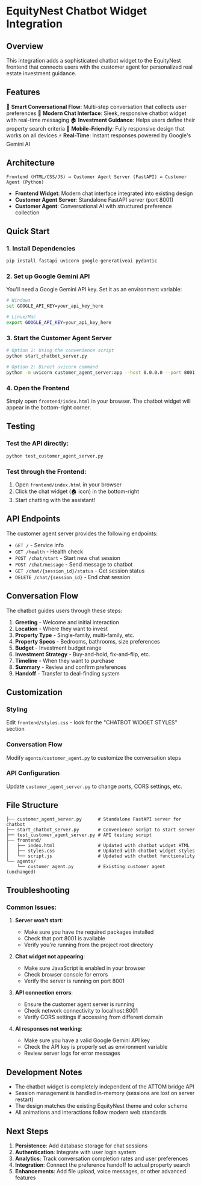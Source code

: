 # EquityNest Chatbot Widget Integration

## Overview

This integration adds a sophisticated chatbot widget to the EquityNest frontend that connects users with the customer agent for personalized real estate investment guidance.

## Features

🤖 **Smart Conversational Flow**: Multi-step conversation that collects user preferences
💬 **Modern Chat Interface**: Sleek, responsive chatbot widget with real-time messaging
🏠 **Investment Guidance**: Helps users define their property search criteria
📱 **Mobile-Friendly**: Fully responsive design that works on all devices
⚡ **Real-Time**: Instant responses powered by Google's Gemini AI

## Architecture

```
Frontend (HTML/CSS/JS) ↔ Customer Agent Server (FastAPI) ↔ Customer Agent (Python)
```

- **Frontend Widget**: Modern chat interface integrated into existing design
- **Customer Agent Server**: Standalone FastAPI server (port 8001)
- **Customer Agent**: Conversational AI with structured preference collection

## Quick Start

### 1. Install Dependencies

```bash
pip install fastapi uvicorn google-generativeai pydantic
```

### 2. Set up Google Gemini API

You'll need a Google Gemini API key. Set it as an environment variable:

```bash
# Windows
set GOOGLE_API_KEY=your_api_key_here

# Linux/Mac
export GOOGLE_API_KEY=your_api_key_here
```

### 3. Start the Customer Agent Server

```bash
# Option 1: Using the convenience script
python start_chatbot_server.py

# Option 2: Direct uvicorn command
python -m uvicorn customer_agent_server:app --host 0.0.0.0 --port 8001 --reload
```

### 4. Open the Frontend

Simply open `frontend/index.html` in your browser. The chatbot widget will appear in the bottom-right corner.

## Testing

### Test the API directly:

```bash
python test_customer_agent_server.py
```

### Test through the Frontend:

1. Open `frontend/index.html` in your browser
2. Click the chat widget (🏠 icon) in the bottom-right
3. Start chatting with the assistant!

## API Endpoints

The customer agent server provides the following endpoints:

- `GET /` - Service info
- `GET /health` - Health check
- `POST /chat/start` - Start new chat session
- `POST /chat/message` - Send message to chatbot
- `GET /chat/{session_id}/status` - Get session status
- `DELETE /chat/{session_id}` - End chat session

## Conversation Flow

The chatbot guides users through these steps:

1. **Greeting** - Welcome and initial interaction
2. **Location** - Where they want to invest
3. **Property Type** - Single-family, multi-family, etc.
4. **Property Specs** - Bedrooms, bathrooms, size preferences
5. **Budget** - Investment budget range
6. **Investment Strategy** - Buy-and-hold, fix-and-flip, etc.
7. **Timeline** - When they want to purchase
8. **Summary** - Review and confirm preferences
9. **Handoff** - Transfer to deal-finding system

## Customization

### Styling
Edit `frontend/styles.css` - look for the "CHATBOT WIDGET STYLES" section

### Conversation Flow
Modify `agents/customer_agent.py` to customize the conversation steps

### API Configuration
Update `customer_agent_server.py` to change ports, CORS settings, etc.

## File Structure

```
├── customer_agent_server.py      # Standalone FastAPI server for chatbot
├── start_chatbot_server.py       # Convenience script to start server
├── test_customer_agent_server.py # API testing script
├── frontend/
│   ├── index.html                # Updated with chatbot widget HTML
│   ├── styles.css                # Updated with chatbot widget styles
│   └── script.js                 # Updated with chatbot functionality
└── agents/
    └── customer_agent.py         # Existing customer agent (unchanged)
```

## Troubleshooting

### Common Issues:

1. **Server won't start**:
   - Make sure you have the required packages installed
   - Check that port 8001 is available
   - Verify you're running from the project root directory

2. **Chat widget not appearing**:
   - Make sure JavaScript is enabled in your browser
   - Check browser console for errors
   - Verify the server is running on port 8001

3. **API connection errors**:
   - Ensure the customer agent server is running
   - Check network connectivity to localhost:8001
   - Verify CORS settings if accessing from different domain

4. **AI responses not working**:
   - Make sure you have a valid Google Gemini API key
   - Check the API key is properly set as environment variable
   - Review server logs for error messages

## Development Notes

- The chatbot widget is completely independent of the ATTOM bridge API
- Session management is handled in-memory (sessions are lost on server restart)
- The design matches the existing EquityNest theme and color scheme
- All animations and interactions follow modern web standards

## Next Steps

1. **Persistence**: Add database storage for chat sessions
2. **Authentication**: Integrate with user login system
3. **Analytics**: Track conversation completion rates and user preferences
4. **Integration**: Connect the preference handoff to actual property search
5. **Enhancements**: Add file upload, voice messages, or other advanced features